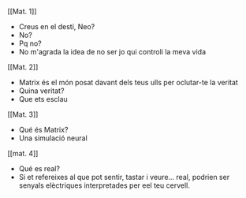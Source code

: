 
[[Mat. 1]]
- Creus en el destí, Neo?
- No?
- Pq no?
- No m'agrada la idea de no ser jo qui controli la meva vida

[[Mat. 2]]
- Matrix és el món posat davant dels teus ulls per oclutar-te la veritat
- Quina veritat?
- Que ets esclau

[[Mat. 3]]
- Qué és Matrix?
- Una simulació neural

[[mat. 4]]
- Qué es real?
- Si et refereixes al que pot sentir, tastar i veure...  real, podrien ser senyals elèctriques interpretades per eel teu cervell.
